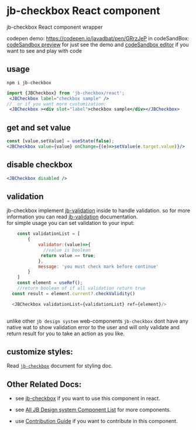 # jb-checkbox React component
jb-checkbox React component wrapper

codepen demo: <https://codepen.io/javadbat/pen/GRrzJeP>
in codeSandBox: [codeSandbox preview](https://3f63dj.csb.app/samples/jb-checkbox) for just see the demo and [codeSandbox editor](https://codesandbox.io/p/sandbox/jb-design-system-3f63dj?file=%2Fsrc%2Fsamples%2FJBCheckbox.tsx) if you want to see and play with code
## usage

```terminal
npm i jb-checkbox
```

```jsx
import {JBCheckbox} from 'jb-checkbox/react';
 <JBCheckbox label="checkbox sample" />
//  or if you want more customization:
 <JBCheckbox ><div slot="label">checkbox sample</div></JBCheckbox>
```
## get and set value

```jsx
const [value,setValue] = useState(false);
<JBCheckbox value={value} onChange={(e)=>setValue(e.target.value)}/>
```
## disable checkbox

```jsx
<JBCheckbox disabled />
```

## validation

jb-checkbox implement  [jb-validation](https://github.com/javadbat/jb-validation) inside to handle validation. so for more information you can read [jb-validation](https://github.com/javadbat/jb-validation) documentation.  
for simple usage you can set validation to your input:

```js
    const validationList = [
        {
            validator:(value)=>{
              //value is boolean
             return value == true;
            },
            message: 'you must check mark before continue'
        }
    ]
    const element = useRef();
    //return boolean of if all validation return true
  const result = element.current?.checkValidity()

  <JBCheckbox validationList={validationList} ref={element}/>
    
```
unlike other `jb design system` web-components `jb-checkbox` dont have any native wat to show validation error to the user and will only validate and return result for you to take an action as you like.

## customize styles:

Read [`jb-checkbox`](https://github.com/javadbat/jb-checkbox/) document for styling doc.

## Other Related Docs:

- see [jb-checkbox](https://github.com/javadbat/jb-checkbox/) if you want to use this component in react.

- see [All JB Design system Component List](https://javadbat.github.io/design-system/) for more components.

- use [Contribution Guide](https://github.com/javadbat/design-system/blob/main/docs/contribution-guide.md) if you want to contribute in this component.



